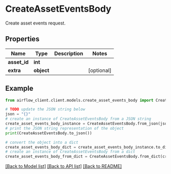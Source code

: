 # CreateAssetEventsBody

Create asset events request.

## Properties

Name | Type | Description | Notes
------------ | ------------- | ------------- | -------------
**asset_id** | **int** |  | 
**extra** | **object** |  | [optional] 

## Example

```python
from airflow_client.client.models.create_asset_events_body import CreateAssetEventsBody

# TODO update the JSON string below
json = "{}"
# create an instance of CreateAssetEventsBody from a JSON string
create_asset_events_body_instance = CreateAssetEventsBody.from_json(json)
# print the JSON string representation of the object
print(CreateAssetEventsBody.to_json())

# convert the object into a dict
create_asset_events_body_dict = create_asset_events_body_instance.to_dict()
# create an instance of CreateAssetEventsBody from a dict
create_asset_events_body_from_dict = CreateAssetEventsBody.from_dict(create_asset_events_body_dict)
```
[[Back to Model list]](../README.md#documentation-for-models) [[Back to API list]](../README.md#documentation-for-api-endpoints) [[Back to README]](../README.md)


